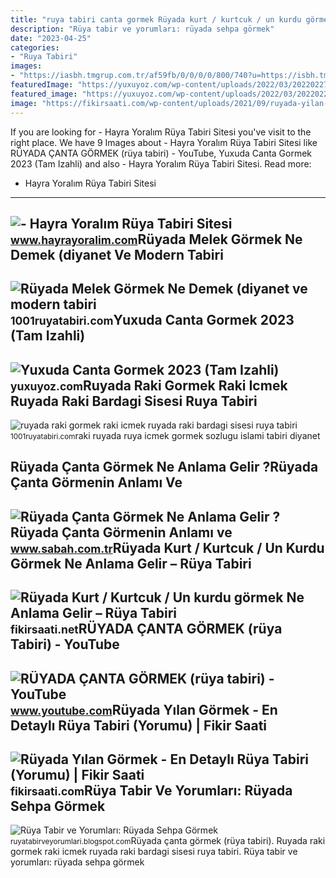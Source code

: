 ```yaml
---
title: "ruya tabiri canta gormek Rüyada kurt / kurtcuk / un kurdu görmek ne anlama gelir – rüya tabiri"
description: "Rüya tabir ve yorumları: rüyada sehpa görmek"
date: "2023-04-25"
categories:
- "Ruya Tabiri"
images:
- "https://iasbh.tmgrup.com.tr/af59fb/0/0/0/0/800/740?u=https://isbh.tmgrup.com.tr/sbh/2019/11/01/ruyada-canta-gormek-bos-ya-da-dolu-canta-canta-kaybetmek-almak-ne-demektir-1572598842495.jpg"
featuredImage: "https://yuxuyoz.com/wp-content/uploads/2022/03/20220227_235259.jpg"
featured_image: "https://yuxuyoz.com/wp-content/uploads/2022/03/20220227_235259.jpg"
image: "https://fikirsaati.com/wp-content/uploads/2021/09/ruyada-yilan-gormek-en-detayli-ruya-tabiri-yorumu.jpg"
---
```


If you are looking for - Hayra Yoralım Rüya Tabiri Sitesi you've visit to the right place. We have 9 Images about - Hayra Yoralım Rüya Tabiri Sitesi like RÜYADA ÇANTA GÖRMEK (rüya tabiri) - YouTube, Yuxuda Canta Gormek 2023 (Tam Izahli) and also - Hayra Yoralım Rüya Tabiri Sitesi. Read more:

- Hayra Yoralım Rüya Tabiri Sitesi
----------------------------------

 ![- Hayra Yoralım Rüya Tabiri Sitesi](https://www.hayrayoralim.com/wp-content/uploads/2018/07/ruyada-iskemle-gormek.jpg) <small>www.hayrayoralim.com</small>Rüyada Melek Görmek Ne Demek (diyanet Ve Modern Tabiri
------------------------------------------------------

 ![Rüyada Melek Görmek Ne Demek (diyanet ve modern tabiri](https://1001ruyatabiri.com/wp-content/uploads/2020/01/ruyada-melek-gormek-ne-demek-diyanet-ruya-tabirleri-sozlugu-1001ruyatabiri-768x432.jpg) <small>1001ruyatabiri.com</small>Yuxuda Canta Gormek 2023 (Tam Izahli)
-------------------------------------

 ![Yuxuda Canta Gormek 2023 (Tam Izahli)](https://yuxuyoz.com/wp-content/uploads/2022/03/20220227_235259.jpg) <small>yuxuyoz.com</small>Ruyada Raki Gormek Raki Icmek Ruyada Raki Bardagi Sisesi Ruya Tabiri
--------------------------------------------------------------------

 ![ruyada raki gormek raki icmek ruyada raki bardagi sisesi ruya tabiri](https://1001ruyatabiri.com/wp-content/uploads/2017/11/ruyada-raki-gormek-raki-icmek-ruyada-raki-bardagi-sisesi-ruya-tabiri-1001ruyatabiri-diyanet-islami-ruya-sozlugu.JPG-768x484.jpg) <small>1001ruyatabiri.com</small>raki ruyada ruya icmek gormek sozlugu islami tabiri diyanet

Rüyada Çanta Görmek Ne Anlama Gelir ?Rüyada Çanta Görmenin Anlamı Ve
--------------------------------------------------------------------

 ![Rüyada Çanta Görmek Ne Anlama Gelir ?Rüyada Çanta Görmenin Anlamı ve](https://iasbh.tmgrup.com.tr/af59fb/0/0/0/0/800/740?u=https://isbh.tmgrup.com.tr/sbh/2019/11/01/ruyada-canta-gormek-bos-ya-da-dolu-canta-canta-kaybetmek-almak-ne-demektir-1572598842495.jpg) <small>www.sabah.com.tr</small>Rüyada Kurt / Kurtcuk / Un Kurdu Görmek Ne Anlama Gelir – Rüya Tabiri
---------------------------------------------------------------------

 ![Rüyada Kurt / Kurtcuk / Un kurdu görmek Ne Anlama Gelir – Rüya Tabiri](https://fikirsaati.net/wp-content/uploads/2023/06/Ruyada-Kurt-Kurtcuk-Un-kurdu-gormek-Ne-Anlama-Gelir-Ruya-Tabiri.jpg) <small>fikirsaati.net</small>RÜYADA ÇANTA GÖRMEK (rüya Tabiri) - YouTube
-------------------------------------------

 ![RÜYADA ÇANTA GÖRMEK (rüya tabiri) - YouTube](https://i.ytimg.com/vi/xqcGKv9DuzE/maxresdefault.jpg) <small>www.youtube.com</small>Rüyada Yılan Görmek - En Detaylı Rüya Tabiri (Yorumu) | Fikir Saati
-------------------------------------------------------------------

 ![Rüyada Yılan Görmek - En Detaylı Rüya Tabiri (Yorumu) | Fikir Saati](https://fikirsaati.com/wp-content/uploads/2021/09/ruyada-yilan-gormek-en-detayli-ruya-tabiri-yorumu.jpg) <small>fikirsaati.com</small>Rüya Tabir Ve Yorumları: Rüyada Sehpa Görmek
--------------------------------------------

 ![Rüya Tabir ve Yorumları: Rüyada Sehpa Görmek](https://2.bp.blogspot.com/-HC1Fm-z3B8U/UN6eWqh9KlI/AAAAAAAADlU/g6tjZNflbnE/s1600/ruyada+sehpa+gormek+silmek+kirilmasi+almak+satin+beyaz+cam+kirik+tahta+kirmak+zigon+sehpa+ortusu+eski+antika+ruya+tabiri+tabirleri+gormek.gif) <small>ruyatabirveyorumlari.blogspot.com</small>Rüyada çanta görmek (rüya tabiri). Ruyada raki gormek raki icmek ruyada raki bardagi sisesi ruya tabiri. Rüya tabir ve yorumları: rüyada sehpa görmek
